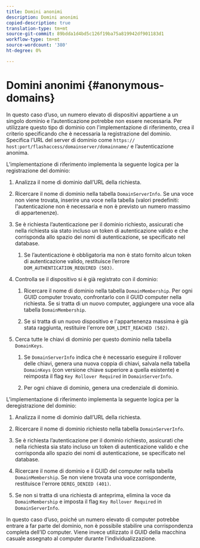 ```yaml
---
title: Domini anonimi
description: Domini anonimi
copied-description: true
translation-type: tm+mt
source-git-commit: 89bdda1d4bd5c126f19ba75a819942df901183d1
workflow-type: tm+mt
source-wordcount: '380'
ht-degree: 0%

---
```



# Domini anonimi {#anonymous-domains}

In questo caso d’uso, un numero elevato di dispositivi appartiene a un singolo dominio e l’autenticazione potrebbe non essere necessaria. Per utilizzare questo tipo di dominio con l&#39;implementazione di riferimento, crea il criterio specificando che è necessaria la registrazione del dominio. Specifica l’URL del server di dominio come `https:// host:port/flashaccess/domainserver/domainname/` e l’autenticazione anonima.

L’implementazione di riferimento implementa la seguente logica per la registrazione del dominio:

1. Analizza il nome di dominio dall’URL della richiesta.
1. Ricercare il nome di dominio nella tabella `DomainServerInfo`. Se una voce non viene trovata, inserire una voce nella tabella (valori predefiniti: l&#39;autenticazione non è necessaria e non è previsto un numero massimo di appartenenze).
1. Se è richiesta l’autenticazione per il dominio richiesto, assicurati che nella richiesta sia stato incluso un token di autenticazione valido e che corrisponda allo spazio dei nomi di autenticazione, se specificato nel database.

   1. Se l’autenticazione è obbligatoria ma non è stato fornito alcun token di autenticazione valido, restituisce l’errore `DOM_AUTHENTICATION_REQUIRED (503)`.

1. Controlla se il dispositivo si è già registrato con il dominio:

   1. Ricercare il nome di dominio nella tabella `DomainMembership`. Per ogni GUID computer trovato, confrontarlo con il GUID computer nella richiesta. Se si tratta di un nuovo computer, aggiungere una voce alla tabella `DomainMembership`.

   1. Se si tratta di un nuovo dispositivo e l&#39;appartenenza massima è già stata raggiunta, restituire l&#39;errore `DOM_LIMIT_REACHED (502)`.

1. Cerca tutte le chiavi di dominio per questo dominio nella tabella `DomainKeys`.

   1. Se `DomainServerInfo` indica che è necessario eseguire il rollover delle chiavi, genera una nuova coppia di chiavi, salvala nella tabella `DomainKeys` (con versione chiave superiore a quella esistente) e reimposta il flag `Key Rollover Required` in `DomainServerInfo`.

   1. Per ogni chiave di dominio, genera una credenziale di dominio.

L’implementazione di riferimento implementa la seguente logica per la deregistrazione del dominio:

1. Analizza il nome di dominio dall’URL della richiesta.
1. Ricercare il nome di dominio richiesto nella tabella `DomainServerInfo`.
1. Se è richiesta l’autenticazione per il dominio richiesto, assicurati che nella richiesta sia stato incluso un token di autenticazione valido e che corrisponda allo spazio dei nomi di autenticazione, se specificato nel database.
1. Ricercare il nome di dominio e il GUID del computer nella tabella `DomainMembership`. Se non viene trovata una voce corrispondente, restituisce l&#39;errore `DEREG_DENIED (401)`.

1. Se non si tratta di una richiesta di anteprima, elimina la voce da `DomainMembership` e imposta il flag `Key Rollover Required` in `DomainServerInfo`.

In questo caso d’uso, poiché un numero elevato di computer potrebbe entrare a far parte del dominio, non è possibile stabilire una corrispondenza completa dell’ID computer. Viene invece utilizzato il GUID della macchina casuale assegnato al computer durante l&#39;individualizzazione.
